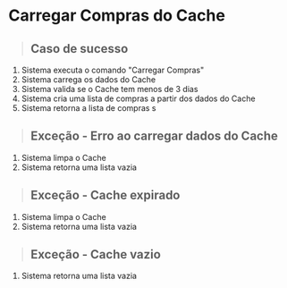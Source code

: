 # Carregar Compras do Cache

> ## Caso de sucesso
1. Sistema executa o comando "Carregar Compras"
2. Sistema carrega os dados do Cache
3. Sistema valida se o Cache tem menos de 3 dias
4. Sistema cria uma lista de compras a partir dos dados do Cache
5. Sistema retorna a lista de compras
s
> ## Exceção - Erro ao carregar dados do Cache
1. Sistema limpa o Cache
2. Sistema retorna uma lista vazia

> ## Exceção - Cache expirado
1. Sistema limpa o Cache
2. Sistema retorna uma lista vazia

> ## Exceção - Cache vazio
1. Sistema retorna uma lista vazia
